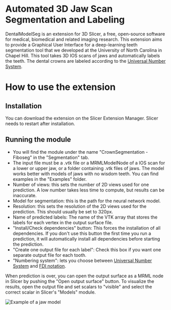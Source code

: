 
# Automated 3D Jaw Scan Segmentation and Labeling

DentalModelSeg is an extension for 3D Slicer, a free, open-source software for medical, biomedical and related imaging research.
This extension aims to provide a Graphical User Interface for a deep-learning teeth segmentation tool that we developed at the University of North Carolina in Chapel Hill. This tool takes 3D IOS scans of jaws and automatically labels the teeth. The dental crowns are labeled according to the [Universal Number System](https://en.wikipedia.org/wiki/Universal_Numbering_System).


# How to use the extension
 
## Installation

You can download the extension on the Slicer Extension Manager. Slicer needs to restart after installation.



## Running the module


 - You will find the module under the name "CrownSegmentation - Fiboseg" in the "Segmentation" tab.
 - The input file must be a .vtk file or a MRMLModelNode  of a IOS scan for a lower or upper jaw, or a folder containing .vtk files of jaws. The model
   works better with models of jaws with no wisdom teeth. You can find
   examples in the "Examples" folder.
 - Number of views: this sets the number of 2D views used for one
   prediction. A low number takes less time to compute, but results can
   be inaccurate.
 - Model for segmentation: this is the path for the neural network
   model. 
 - Resolution: this sets the resolution of the 2D views used for the prediction.
   This should usually be set to 320px.
 - Name of predicted labels: The name of the VTK array that stores the labels for each vertex in the output surface file.
 - "Install/Check dependencies" button: This forces the installation of all dependencies.
   If you don't use this button the first time you run a prediction, it will automatically install all dependencies before starting the prediction.
 - "Create one output file for each label": Check this box if you want one separate output file for each tooth. 
 - "Numbering system": lets you choose between [Universal Number System](https://en.wikipedia.org/wiki/Universal_Numbering_System) and [FDI notation](https://en.wikipedia.org/wiki/FDI_World_Dental_Federation_notation).

When prediction is over, you can open the output surface as a MRML node in Slicer by pushing the "Open output surface" button. To visualize the results, open the output file and set scalars to "visible" and select the correct scalar in Slicer's "Models" module.

<!-- ![Example of a jaw model](examples/segmentation_example.png?raw=true) -->

![Example of a jaw model](examples/segmentation_example.png?raw=true)
